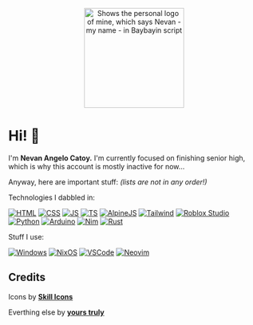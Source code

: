 <p align="center">
    <picture>
      <source media="(prefers-color-scheme: dark)" srcset="personal-logo-white.svg">
      <source media="(prefers-color-scheme: light)" srcset="personal-logo-black.svg">
      <img width="200" alt="Shows the personal logo of mine, which says Nevan - my name - in Baybayin script" src="https://user-images.githubusercontent.com/25423296/163456779-a8556205-d0a5-45e2-ac17-42d089e3c3f8.png">
    </picture>
</p>

# Hi! 👋
I'm **Nevan Angelo Catoy.** I'm currently focused on finishing senior high, which is why this account is mostly inactive for now...

Anyway, here are important stuff: *(lists are not in any order!)*

Technologies I dabbled in:

[![HTML](https://skillicons.dev/icons?i=html)](https://web.dev/html)
[![CSS](https://skillicons.dev/icons?i=css)](https://web.dev/css)
[![JS](https://skillicons.dev/icons?i=js)](https://web.dev/javascript)
[![TS](https://skillicons.dev/icons?i=ts)](https://www.typescriptlang.org)
[![AlpineJS](https://skillicons.dev/icons?i=alpinejs)](https://alpinejs.dev)
[![Tailwind](https://skillicons.dev/icons?i=tailwind)](https://tailwindcss.com)
[![Roblox Studio](https://skillicons.dev/icons?i=robloxstudio)](https://create.roblox.com)
[![Python](https://skillicons.dev/icons?i=python)](https://www.python.org)
[![Arduino](https://skillicons.dev/icons?i=arduino)](https://www.arduino.cc)
[![Nim](https://skillicons.dev/icons?i=nim)](https://nim-lang.org)
[![Rust](https://skillicons.dev/icons?i=rust)](https://www.rust-lang.org)

Stuff I use:

[![Windows](https://skillicons.dev/icons?i=windows)](https://www.microsoft.com/en-us/windows)
[![NixOS](https://skillicons.dev/icons?i=nix)](https://nixos.org)
[![VSCode](https://skillicons.dev/icons?i=vscode)](https://code.visualstudio.com)
[![Neovim](https://skillicons.dev/icons?i=neovim)](https://neovim.io)

## Credits

Icons by [**Skill Icons**](https://skillicons.dev)

Everthing else by [**yours truly**](https://github.com/ncvyn)
